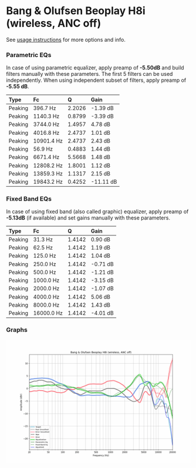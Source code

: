 # Bang & Olufsen Beoplay H8i (wireless, ANC off)
See [usage instructions](https://github.com/jaakkopasanen/AutoEq#usage) for more options and info.

### Parametric EQs
In case of using parametric equalizer, apply preamp of **-5.50dB** and build filters manually
with these parameters. The first 5 filters can be used independently.
When using independent subset of filters, apply preamp of **-5.55 dB**.

| Type    | Fc         |      Q | Gain      |
|:--------|:-----------|:-------|:----------|
| Peaking | 396.7 Hz   | 2.2026 | -1.39 dB  |
| Peaking | 1140.3 Hz  | 0.8799 | -3.39 dB  |
| Peaking | 3744.0 Hz  | 1.4957 | 4.78 dB   |
| Peaking | 4016.8 Hz  | 2.4737 | 1.01 dB   |
| Peaking | 10901.4 Hz | 2.4737 | 2.43 dB   |
| Peaking | 56.9 Hz    | 0.4883 | 1.44 dB   |
| Peaking | 6671.4 Hz  | 5.5668 | 1.48 dB   |
| Peaking | 12808.2 Hz | 1.8001 | 1.12 dB   |
| Peaking | 13859.3 Hz | 1.1317 | 2.15 dB   |
| Peaking | 19843.2 Hz | 0.4252 | -11.11 dB |

### Fixed Band EQs
In case of using fixed band (also called graphic) equalizer, apply preamp of **-5.13dB**
(if available) and set gains manually with these parameters.

| Type    | Fc         |      Q | Gain     |
|:--------|:-----------|:-------|:---------|
| Peaking | 31.3 Hz    | 1.4142 | 0.90 dB  |
| Peaking | 62.5 Hz    | 1.4142 | 1.19 dB  |
| Peaking | 125.0 Hz   | 1.4142 | 1.04 dB  |
| Peaking | 250.0 Hz   | 1.4142 | -0.71 dB |
| Peaking | 500.0 Hz   | 1.4142 | -1.21 dB |
| Peaking | 1000.0 Hz  | 1.4142 | -3.15 dB |
| Peaking | 2000.0 Hz  | 1.4142 | -1.07 dB |
| Peaking | 4000.0 Hz  | 1.4142 | 5.06 dB  |
| Peaking | 8000.0 Hz  | 1.4142 | 1.43 dB  |
| Peaking | 16000.0 Hz | 1.4142 | -4.01 dB |

### Graphs
![](./Bang%20&%20Olufsen%20Beoplay%20H8i%20(wireless,%20ANC%20off).png)